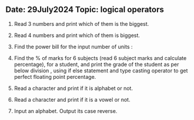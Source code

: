 ## Date: 29July2024    Topic: logical operators

1. Read 3 numbers and print which of them is the biggest.

2.  Read 4 numbers and print which of them is biggest.

3. Find the power bill for the input number of units :

4. Find the % of marks for 6 subjects (read 6 subject marks and calculate percentage), for a student, and print the grade of the student as per below division , using if else statement and type casting operator to get perfect floating point percentage.

5. Read a character and print if it is alphabet or not.

6. Read a character and print if it is a vowel or not.

7. Input an alphabet. Output its case reverse.


